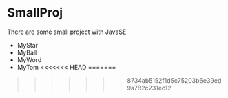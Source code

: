 # SmallProj
There are some small project with JavaSE
+ MyStar
+ MyBall
+ MyWord
+ MyTom
<<<<<<< HEAD
=======

>>>>>>> 8734ab5152f1d5c75203b6e39ed9a782c231ec12

